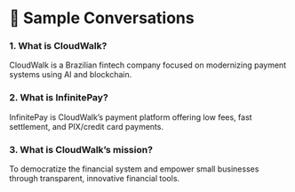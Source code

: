# 💬 Sample Conversations

### 1. What is CloudWalk?
CloudWalk is a Brazilian fintech company focused on modernizing payment systems using AI and blockchain.

### 2. What is InfinitePay?
InfinitePay is CloudWalk’s payment platform offering low fees, fast settlement, and PIX/credit card payments.

### 3. What is CloudWalk’s mission?
To democratize the financial system and empower small businesses through transparent, innovative financial tools.
